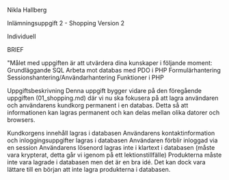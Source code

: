 Nikla Hallberg

Inlämningsuppgift 2 - Shopping Version 2 

Individuell

BRIEF

"Målet med uppgiften är att utvärdera dina kunskaper i följande moment:
Grundläggande SQL
Arbeta mot databas med PDO i PHP
Formulärhantering
Sessionshantering/Användarhantering
Funktioner i PHP

Uppgiftsbeskrivning
Denna uppgift bygger vidare på den föregående uppgiften (01_shopping.md) där vi nu ska fokusera på att lagra användaren och användarens kundkorg permanent i en databas. Detta så att informationen kan lagras permanent och kan delas mellan olika datorer och browsers.

Kundkorgens innehåll lagras i databasen
Användarens kontaktinformation och inloggingsuppgifter lagras i databasen
Användaren förblir inloggad via en session
Användarens lösenord lagras inte i klartext i databasen (måste vara krypterat, detta går vi igenom på ett lektionstillfälle)
Produkterna måste inte vara lagrade i databasen men det är en bra idé. Det kan dock vara lättare till en början att inte lagra produkterna i databasen.
